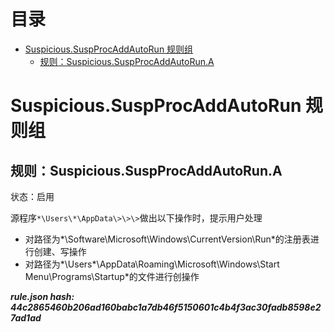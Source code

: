 



目录
==

* [Suspicious.SuspProcAddAutoRun 规则组](#suspicioussuspprocaddautorun-)
	* [规则：Suspicious.SuspProcAddAutoRun.A](#suspicioussuspprocaddautoruna)

# Suspicious.SuspProcAddAutoRun 规则组

## 规则：Suspicious.SuspProcAddAutoRun.A
  
状态：启用

源程序`*\Users\*\AppData\>\>\>`做出以下操作时，提示用户处理
- 对路径为*\Software\Microsoft\Windows\CurrentVersion\Run*的注册表进行创建、写操作
- 对路径为*\Users\*\AppData\Roaming\Microsoft\Windows\Start Menu\Programs\Startup\*的文件进行创操作
  
***rule.json hash: 44c2865460b206ad160babc1a7db46f5150601c4b4f3ac30fadb8598e27ad1ad***